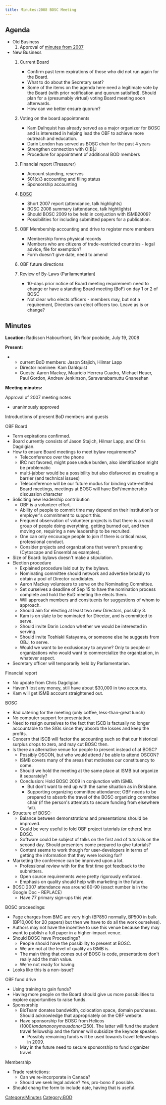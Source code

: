 ```yaml
---
title: Minutes:2008 BOSC Meeting
---
```


Agenda
------

-   Old Business
    1.  Approval of [minutes from
        2007](Minutes:2007_BOSC_Meeting "wikilink")
-   New Business
    1.  Current Board
        -   Confirm past term expirations of those who did not run again
            for the Board.
        -   What to do about the Secretary seat?
        -   Some of the items on the agenda here need a legitimate vote
            by the Board (with prior notification and quorum satisfied).
            Should plan for a (presumably virtual) voting Board meeting
            soon afterwards.
        -   How can we better ensure quorum?

    2.  Voting on the board appointments
        -   Kam Dalhquist has already served as a major organizer for
            BOSC and is interested in helping lead the OBF to achieve
            more outreach and education.
        -   Darin London has served as BOSC chair for the past 4 years
        -   Strengthen connection with O|B|J
        -   Procedure for appointment of additional BOD members

    3.  Financial report (Treasurer)
        -   Account standing, reserves
        -   501(c)3 accounting and filing status
        -   Sponsorship accounting

    4.  [BOSC](BOSC "wikilink")
        -   Short 2007 report (attendance, talk highlights)
        -   BOSC 2008 summary (attendance, talk hightlights)
        -   Should BOSC 2009 to be held in conjuction with ISMB2009?
        -   Possibilities for including submitted papers for
            a publication.

    5.  OBF Membership accounting and drive to register more members
        -   Membership forms physical records
        -   Members who are citizens of trade-restricted countries -
            legal advice, file for exemption?
        -   Form doesn't give date, need to amend

    6.  OBF future directions
    7.  Review of By-Laws (Parliamentarian)
        -   10-days prior notice of Board meeting requirement: need to
            change or have a standing Board meeting (BoF) on day 1 or 2
            of BOSC
        -   Not clear who elects officers - members may, but not a
            requirement, Directors can elect officers too. Leave as is
            or change?

Minutes
-------

**Location:** Radisson Habourfront, 5th floor poolside, July 19, 2008

**Present:**

-   -   current BoD members: Jason Stajich, Hilmar Lapp
    -   Director nominee: Kam Dahlquist
    -   Guests: Aaron Mackey, Mauricio Herrera Cuadro, Michael Heuer,
        Paul Gordon, Andrew Jenkinson, Saravanabamuttu Gnaneshan

**Meeting minutes:**

Approval of 2007 meeting notes

-   unanimously approved

Introductions of present BoD members and guests

OBF Board

-   Term expirations confirmed.
-   Board currently consists of Jason Stajich, Hilmar Lapp, and
    Chris Dagdigian.
-   How to ensure Board meetings to meet bylaw requirements?
    -   Teleconference over the phone
    -   IRC not favored, might pose undue burden, also identification
        might be problematic
    -   multi-jabber would be a possibility but also disfavored as
        creating a barrier (and technical issues)
    -   Teleconference will be our future modus for binding
        vote-entitled Board meetings, meetings at BOSC will have
        BoF/membership discussion character
-   Soliciting new leadership contribution
    -   OBF is a volunteer effort.
    -   Ability of people to commit time may depend on their
        institution's or employer's commitment to support this.
    -   Frequent observation of volunteer projects is that there is a
        small group of people doing everything, getting burned out, and
        then moving on, requiring a new leadership to be recruited.
    -   One can only encourage people to join if there is critical mass,
        professional conduct.
    -   Consider projects and organizations that weren't presenting
        (Cytoscape and Ensembl as examples).
-   Size of Board: bylaws doesn't make a stipulation.
-   Election procedure
    -   Explained procedure laid out by the bylaws.
    -   Nominating committee should network and advertise broadly to
        obtain a pool of Director candidates.
    -   Aaron Mackey volunteers to serve on the Nominating Committee.
    -   Set ourselves a deadline of Sep 15 to have the nomination
        process complete and hold the BoD meeting the elects them.
    -   Will approach members and consituents for suggestions of whom
        to approach.
    -   Should aim for electing at least two new Directors, possibly 3.
    -   Kam is on slate to be nominated for Director, and is committed
        to serve.
    -   Should invite Darin London whether we would be interested
        in serving.
    -   Should invite Toshiaki Katayama, or someone else he suggests
        from OBJ, to serve.
    -   Would we want to be exclusionary to anyone? Only to people or
        organizations who would want to commercialize the organization,
        in whatever aspect.
-   Secretary officer will temporarily held by Parliamentarian.

Financial report

-   No update from Chris Dagdigian.
-   Haven't lost any money, still have about $30,000 in two accounts.
-   Kam will get ISMB account straightened out.

BOSC

-   Bad catering for the meeting (only coffee, less-than-great lunch)
-   No computer support for presentation.
-   Need to resign ourselves to the fact that ISCB is factually no
    longer accountable to the SIGs since they absorb the losses and keep
    the profits.
-   Concern that ISCB will factor the accounting such so that our
    historical surplus drops to zero, and may cut BOSC then.
-   Is there an alternative venue for people to present instead of at
    BOSC?
    -   Possibly OSCON, but who would attend / be able to attend OSCON?
    -   ISMB covers many of the areas that motivates our constituency
        to come.
    -   Should we hold the meeting at the same place at ISMB but
        organize it separately?
    -   Conclusion: Hold BOSC 2009 in conjunction with ISMB.
        -   But don't want to end up with the same situation as
            in Brisbane.
        -   Supporting organizing committee attendance; OBF needs to be
            prepared to absorb the travel of the BOSC organizing
            committee chair (if the person's attempts to secure funding
            from elsewhere fail).
-   Structure of BOSC:
    -   Balance between demonstrations and presentations should
        be improved.
    -   Could be very useful to fold OBF project tutorials (or others)
        into BOSC.
    -   Software could be subject of talks on the first and of tutorials
        on the second day. Should presenters come prepared to give
        tutorials?
    -   Content seems to work though for user-developers in terms of
        getting the information that they were looking for?
-   Marketing the conference can be improved upon a lot.
    -   Professional review with for the first time got feedback to
        the submitters.
    -   Open source requirements were pretty rigorously enforced.
    -   Emphasis on quality should help with marketing in the future.
-   BOSC 2007 attendance was around 80-90 (exact number is in the Google
    Doc - REPLACE)
    -   Have 77 primary sign-ups this year.

BOSC proceedings:

-   Page charges from BMC are very high (BP850 normally, BP500 in bulk
    (BP10,000 for 20 papers) but then we have to do all the
    work ourselves).
-   Authors may not have the incentive to use this venue because they
    may want to publish a full paper in a higher-impact venue.
-   Should BOSC have Proceedings?
    -   People should have the possibility to present at BOSC.
    -   We are not at the level of quality as ISMB is.
    -   The main thing that comes out of BOSC is code, presentations
        don't really add the main value.
    -   We're not ready for having
-   Looks like this is a non-issue?

OBF fund drive

-   Using training to gain funds?
-   Having more people on the Board should give us more possibilities to
    explore opportunities to raise funds.
-   Sponsorship
    -   BioTeam donates bandwidth, colocation space, domain purchases.
        Should acknowledge that appropriately on the OBF website.
    -   Have sponsorship for BOSC from Helicos ($1000) and an anonymous
        donor ($250). The latter will fund the student travel fellowship
        and the former will subsidize the keynote speaker.
        -   Possibly remaining funds will be used towards travel
            fellowships in 2009.
    -   May in the future need to secure sponsorship to fund
        organizer travel.

Membership

-   Trade restrictions:
    -   Can we re-incorporate in Canada?
    -   Should we seek legal advice? Yes, pro-bono if possible.
-   Should chang the form to include date, having that is useful.

<Category:Minutes> <Category:BOD>
